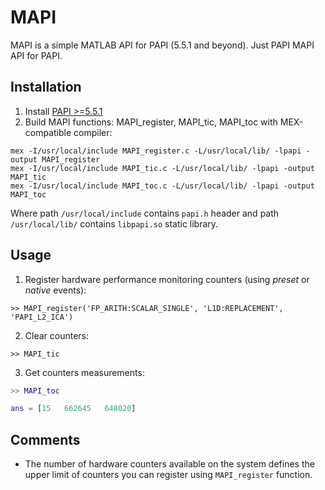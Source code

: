 # MAPI
MAPI is a simple MATLAB API for PAPI (5.5.1 and beyond). Just PAPI MAPI API for PAPI.

## Installation

1. Install [PAPI >=5.5.1](http://icl.cs.utk.edu/papi/)
2. Build MAPI functions: MAPI_register, MAPI_tic, MAPI_toc with MEX-compatible compiler:
```
mex -I/usr/local/include MAPI_register.c -L/usr/local/lib/ -lpapi -output MAPI_register
mex -I/usr/local/include MAPI_tic.c -L/usr/local/lib/ -lpapi -output MAPI_tic
mex -I/usr/local/include MAPI_toc.c -L/usr/local/lib/ -lpapi -output MAPI_toc
``` 
Where path ``/usr/local/include`` contains ``papi.h`` header and path ``/usr/local/lib/`` contains ``libpapi.so`` static library. 
## Usage

1. Register hardware performance monitoring counters (using _preset_ or _native_ events):
```
>> MAPI_register('FP_ARITH:SCALAR_SINGLE', 'L1D:REPLACEMENT', 'PAPI_L2_ICA')
```
2. Clear counters:
```
>> MAPI_tic
```
3. Get counters measurements:
```matlab
>> MAPI_toc

ans = [15   662645   648020]
```

## Comments

* The number of hardware counters available on the system defines the upper limit of counters you can register using ``MAPI_register`` function.

